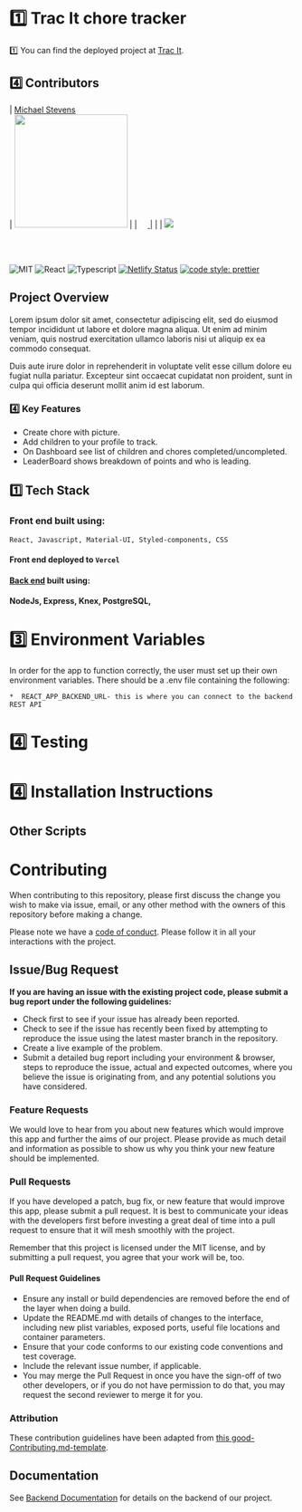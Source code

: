 # 1️⃣ Trac It chore tracker

1️⃣ You can find the deployed project at [Trac It]().

## 4️⃣ Contributors

|                                       [Michael Stevens](https://github.com/michael69)                                        
|                      [<img src="https://avatars3.githubusercontent.com/u/54222870?s=400&u=dceca4bf8b05a7fef13f7cd4610be6ef995fdb79&v=4" width = "200" />](https://github.com/mzstevens69)                                             |
|                 [<img src="https://github.com/michael69" width="15"> ](https://github.com/)                 |                         |
| [ <img src=https://www.linkedin.com/in/michael-stevens-dev/> ](https://www.linkedin.com/) 

<br>
<br>

![MIT](https://img.shields.io/packagist/l/doctrine/orm.svg)
![React](https://img.shields.io/badge/react-v16.7.0--alpha.2-blue.svg)
![Typescript](https://img.shields.io/npm/types/typescript.svg?style=flat)
[![Netlify Status](https://api.netlify.com/api/v1/badges/b5c4db1c-b10d-42c3-b157-3746edd9e81d/deploy-status)]()
[![code style: prettier](https://img.shields.io/badge/code_style-prettier-ff69b4.svg?style=flat-square)](https://github.com/prettier/prettier)

## Project Overview



Lorem ipsum dolor sit amet, consectetur adipiscing elit, sed do eiusmod tempor incididunt ut labore et dolore magna aliqua. Ut enim ad minim veniam, quis nostrud exercitation ullamco laboris nisi ut aliquip ex ea commodo consequat.

Duis aute irure dolor in reprehenderit in voluptate velit esse cillum dolore eu fugiat nulla pariatur. Excepteur sint occaecat cupidatat non proident, sunt in culpa qui officia deserunt mollit anim id est laborum.


### 4️⃣ Key Features

-    Create chore with picture.
-    Add children to your profile to track.
-    On Dashboard see list of children and chores completed/uncompleted.
-    LeaderBoard shows breakdown of points and who is leading.

## 1️⃣ Tech Stack

### Front end built using:
    React, Javascript, Material-UI, Styled-components, CSS

#### Front end deployed to `Vercel`

#### [Back end]() built using:

#### NodeJs, Express, Knex, PostgreSQL,



# 3️⃣ Environment Variables

In order for the app to function correctly, the user must set up their own environment variables. There should be a .env file containing the following:

    *  REACT_APP_BACKEND_URL- this is where you can connect to the backend REST API

                             
# 4️⃣ Testing


# 4️⃣ Installation Instructions



## Other Scripts

# Contributing

When contributing to this repository, please first discuss the change you wish to make via issue, email, or any other method with the owners of this repository before making a change.

Please note we have a [code of conduct](./CODE_OF_CONDUCT.md). Please follow it in all your interactions with the project.

## Issue/Bug Request
   
 **If you are having an issue with the existing project code, please submit a bug report under the following guidelines:**
 - Check first to see if your issue has already been reported.
 - Check to see if the issue has recently been fixed by attempting to reproduce the issue using the latest master branch in the repository.
 - Create a live example of the problem.
 - Submit a detailed bug report including your environment & browser, steps to reproduce the issue, actual and expected outcomes,  where you believe the issue is originating from, and any potential solutions you have considered.

### Feature Requests

We would love to hear from you about new features which would improve this app and further the aims of our project. Please provide as much detail and information as possible to show us why you think your new feature should be implemented.

### Pull Requests

If you have developed a patch, bug fix, or new feature that would improve this app, please submit a pull request. It is best to communicate your ideas with the developers first before investing a great deal of time into a pull request to ensure that it will mesh smoothly with the project.

Remember that this project is licensed under the MIT license, and by submitting a pull request, you agree that your work will be, too.

#### Pull Request Guidelines

- Ensure any install or build dependencies are removed before the end of the layer when doing a build.
- Update the README.md with details of changes to the interface, including new plist variables, exposed ports, useful file locations and container parameters.
- Ensure that your code conforms to our existing code conventions and test coverage.
- Include the relevant issue number, if applicable.
- You may merge the Pull Request in once you have the sign-off of two other developers, or if you do not have permission to do that, you may request the second reviewer to merge it for you.

### Attribution

These contribution guidelines have been adapted from [this good-Contributing.md-template](https://gist.github.com/PurpleBooth/b24679402957c63ec426).

## Documentation

See [Backend Documentation]() for details on the backend of our project.



